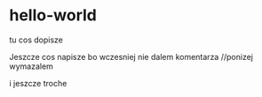 # hello-world

tu cos dopisze

Jeszcze cos napisze bo wczesniej nie dalem komentarza
//ponizej wymazalem


i jeszcze troche
